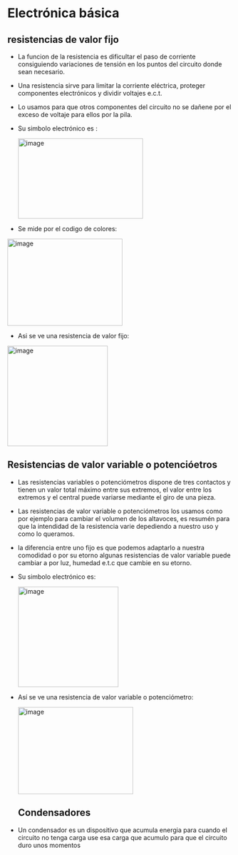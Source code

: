 # Electrónica básica

## resistencias de valor fijo
- La funcion de la resistencia es dificultar el paso de corriente consiguiendo variaciones de tensión en los puntos del circuito donde sean necesario.

- Una resistencia sirve para limitar la corriente eléctrica, proteger componentes electrónicos y dividir voltajes e.c.t.
  
- Lo usamos para que otros componentes del circuito no se dañene por el exceso de voltaje para ellos por la pila.

- Su simbolo electrónico es :
  
  <img width="280" height="180" alt="image" src="https://github.com/user-attachments/assets/55d2d3cc-0e5b-4b40-9830-80e095467768" />
  


- Se mide por el codigo de colores:
  
  
<img width="258" height="195" alt="image" src="https://github.com/user-attachments/assets/f9796f46-52f2-4a5f-9476-bd393dfbe77b" />

- Asi se ve una resistencia de valor fijo:


<img width="225" height="225" alt="image" src="https://github.com/user-attachments/assets/be496212-66b5-47d0-b509-55ecfb504b5f" />

## Resistencias de valor variable o potencióetros

- Las resistencias variables o potenciómetros dispone de tres contactos y tienen un valor total máximo entre sus extremos, el valor entre los extremos y el central puede variarse mediante el giro de una pieza.

- Las resistencias de valor variable o potenciómetros los usamos como por ejemplo para cambiar el volumen de los altavoces, es resumén para que la intendidad de la resistencia varie depediendo a nuestro uso y como lo queramos.

- la diferencia entre uno fijo es que podemos adaptarlo a nuestra comodidad o por su etorno algunas resistencias de valor variable puede cambiar a por luz, humedad e.t.c que cambie en su etorno.

- Su simbolo electrónico es:

  <img width="225" height="225" alt="image" src="https://github.com/user-attachments/assets/91395001-dab5-4ace-9598-f5ba53fa2bdf" />

- Así se ve una resistencia de valor variable o potenciómetro:

  <img width="258" height="195" alt="image" src="https://github.com/user-attachments/assets/b2de1902-c390-416f-b3c5-83a8ecbd0aa6" />

  ## Condensadores
  
- Un condensador es un dispositivo que acumula energia para cuando el circuito no tenga carga use esa carga que acumulo para que el circuito duro unos momentos 






